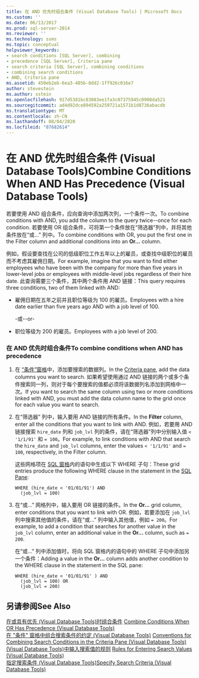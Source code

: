 ```yaml
---
title: 在 AND 优先时组合条件 (Visual Database Tools) | Microsoft Docs
ms.custom: ''
ms.date: 06/13/2017
ms.prod: sql-server-2014
ms.reviewer: ''
ms.technology: ssms
ms.topic: conceptual
helpviewer_keywords:
- search conditions [SQL Server], combining
- precedence [SQL Server], Criteria pane
- search criteria [SQL Server], combining conditions
- combining search conditions
- AND, Criteria pane
ms.assetid: 450eb2eb-6ea3-405b-8dd2-1ff926c016e7
author: stevestein
ms.author: sstein
ms.openlocfilehash: 917d5381bc83083ee1fa3c07375945c0908da521
ms.sourcegitcommit: ad4d92dce894592a259721a1571b1d8736abacdb
ms.translationtype: MT
ms.contentlocale: zh-CN
ms.lasthandoff: 08/04/2020
ms.locfileid: "87682614"
---
```

# <a name="combine-conditions-when-and-has-precedence-visual-database-tools"></a><span data-ttu-id="e9a98-102">在 AND 优先时组合条件 (Visual Database Tools)</span><span class="sxs-lookup"><span data-stu-id="e9a98-102">Combine Conditions When AND Has Precedence (Visual Database Tools)</span></span>
  <span data-ttu-id="e9a98-103">若要使用 AND 组合条件，应向查询中添加两次列，一个条件一次。</span><span class="sxs-lookup"><span data-stu-id="e9a98-103">To combine conditions with AND, you add the column to the query twice--once for each condition.</span></span> <span data-ttu-id="e9a98-104">若要使用 OR 组合条件，可将第一个条件放在“筛选器”列中，并将其他条件放在“或...”  列中。</span><span class="sxs-lookup"><span data-stu-id="e9a98-104">To combine conditions with OR, you put the first one in the Filter column and additional conditions into an **Or...** column.</span></span>  
  
 <span data-ttu-id="e9a98-105">例如，假设要查找在公司的低级职位工作五年以上的雇员，或查找中级职位的雇员而不考虑其雇佣日期。</span><span class="sxs-lookup"><span data-stu-id="e9a98-105">For example, imagine that you want to find either employees who have been with the company for more than five years in lower-level jobs or employees with middle-level jobs regardless of their hire date.</span></span> <span data-ttu-id="e9a98-106">此查询需要三个条件，其中两个条件用 AND 链接：</span><span class="sxs-lookup"><span data-stu-id="e9a98-106">This query requires three conditions, two of them linked with AND:</span></span>  
  
-   <span data-ttu-id="e9a98-107">雇佣日期在五年之前并且职位等级为 100 的雇员。</span><span class="sxs-lookup"><span data-stu-id="e9a98-107">Employees with a hire date earlier than five years ago AND with a job level of 100.</span></span>  
  
     <span data-ttu-id="e9a98-108">-或-</span><span class="sxs-lookup"><span data-stu-id="e9a98-108">-or-</span></span>  
  
-   <span data-ttu-id="e9a98-109">职位等级为 200 的雇员。</span><span class="sxs-lookup"><span data-stu-id="e9a98-109">Employees with a job level of 200.</span></span>  
  
### <a name="to-combine-conditions-when-and-has-precedence"></a><span data-ttu-id="e9a98-110">在 AND 优先时组合条件</span><span class="sxs-lookup"><span data-stu-id="e9a98-110">To combine conditions when AND has precedence</span></span>  
  
1.  <span data-ttu-id="e9a98-111">在 [“条件”窗格](visual-database-tools.md)中，添加要搜索的数据列。</span><span class="sxs-lookup"><span data-stu-id="e9a98-111">In the [Criteria pane](visual-database-tools.md), add the data columns you want to search.</span></span> <span data-ttu-id="e9a98-112">如果希望使用通过 AND 链接的两个或多个条件搜索同一列，则对于每个要搜索的值都必须将该数据列名添加到网格中一次。</span><span class="sxs-lookup"><span data-stu-id="e9a98-112">If you want to search the same column using two or more conditions linked with AND, you must add the data column name to the grid once for each value you want to search.</span></span>  
  
2.  <span data-ttu-id="e9a98-113">在“筛选器”  列中，输入要用 AND 链接的所有条件。</span><span class="sxs-lookup"><span data-stu-id="e9a98-113">In the **Filter** column, enter all the conditions that you want to link with AND.</span></span> <span data-ttu-id="e9a98-114">例如，若要用 AND 链接搜索 `hire_date` 列和 `job_lvl` 列的条件，请在“筛选器”列中分别输入值 `< '1/1/91'` 和 `= 100`。</span><span class="sxs-lookup"><span data-stu-id="e9a98-114">For example, to link conditions with AND that search the `hire_date` and `job_lvl` columns, enter the values `< '1/1/91'` and `= 100`, respectively, in the Filter column.</span></span>  
  
     <span data-ttu-id="e9a98-115">这些网格项在 [SQL 窗格](sql-pane-visual-database-tools.md)内的语句中生成以下 WHERE 子句：</span><span class="sxs-lookup"><span data-stu-id="e9a98-115">These grid entries produce the following WHERE clause in the statement in the [SQL Pane](sql-pane-visual-database-tools.md):</span></span>  
  
    ```  
    WHERE (hire_date < '01/01/91') AND  
      (job_lvl = 100)  
    ```  
  
3.  <span data-ttu-id="e9a98-116">在“或...”  网格列中，输入要用 OR 链接的条件。</span><span class="sxs-lookup"><span data-stu-id="e9a98-116">In the **Or...** grid column, enter conditions that you want to link with OR.</span></span> <span data-ttu-id="e9a98-117">例如，若要添加在 `job_lvl` 列中搜索其他值的条件，请在“或...”  列中输入其他值，例如 `= 200`。</span><span class="sxs-lookup"><span data-stu-id="e9a98-117">For example, to add a condition that searches for another value in the `job_lvl` column, enter an additional value in the **Or...** column, such as `= 200`.</span></span>  
  
     <span data-ttu-id="e9a98-118">在“或...”  列中添加值时，将向 SQL 窗格内的语句中的 WHERE 子句中添加另一个条件：</span><span class="sxs-lookup"><span data-stu-id="e9a98-118">Adding a value in the **Or...** column adds another condition to the WHERE clause in the statement in the SQL pane:</span></span>  
  
    ```  
    WHERE (hire_date < '01/01/91' ) AND  
      (job_lvl = 100) OR   
      (job_lvl = 200)  
    ```  
  
## <a name="see-also"></a><span data-ttu-id="e9a98-119">另请参阅</span><span class="sxs-lookup"><span data-stu-id="e9a98-119">See Also</span></span>  
 <span data-ttu-id="e9a98-120">[在或具有优先 &#40;Visual Database Tools&#41;时组合条件](combine-conditions-when-or-has-precedence-visual-database-tools.md) </span><span class="sxs-lookup"><span data-stu-id="e9a98-120">[Combine Conditions When OR Has Precedence &#40;Visual Database Tools&#41;](combine-conditions-when-or-has-precedence-visual-database-tools.md) </span></span>  
 <span data-ttu-id="e9a98-121">[在 "条件" 窗格中组合搜索条件的约定 &#40;Visual Database Tools&#41;](conventions-combine-search-conditions-in-criteria-pane-visual-db-tools.md) </span><span class="sxs-lookup"><span data-stu-id="e9a98-121">[Conventions for Combining Search Conditions in the Criteria Pane &#40;Visual Database Tools&#41;](conventions-combine-search-conditions-in-criteria-pane-visual-db-tools.md) </span></span>  
 <span data-ttu-id="e9a98-122">[&#40;Visual Database Tools&#41;中输入搜索值的规则](rules-for-entering-search-values-visual-database-tools.md) </span><span class="sxs-lookup"><span data-stu-id="e9a98-122">[Rules for Entering Search Values &#40;Visual Database Tools&#41;](rules-for-entering-search-values-visual-database-tools.md) </span></span>  
 [<span data-ttu-id="e9a98-123">指定搜索条件 (Visual Database Tools)</span><span class="sxs-lookup"><span data-stu-id="e9a98-123">Specify Search Criteria &#40;Visual Database Tools&#41;</span></span>](specify-search-criteria-visual-database-tools.md)  
  
  
